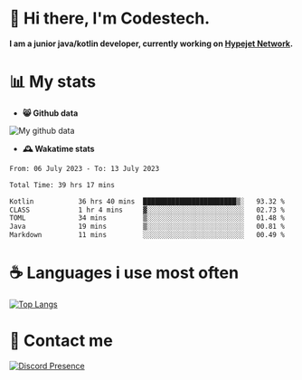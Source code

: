 # 👋 Hi there, I'm Codestech.
**I am a junior java/kotlin developer, currently working on [Hypejet Network](https://github.com/Hypejet).**

# 📊 My stats
- **😸 Github data**

![My github data](https://github-readme-stats.vercel.app/api?username=Codestech1&count_private=true&include_all_commits=true&theme=codeSTACKr)

- **🕰️ Wakatime stats**
<!--START_SECTION:waka-->

```txt
From: 06 July 2023 - To: 13 July 2023

Total Time: 39 hrs 17 mins

Kotlin           36 hrs 40 mins  ███████████████████████▒░   93.32 %
CLASS            1 hr 4 mins     ▓░░░░░░░░░░░░░░░░░░░░░░░░   02.73 %
TOML             34 mins         ▒░░░░░░░░░░░░░░░░░░░░░░░░   01.48 %
Java             19 mins         ▒░░░░░░░░░░░░░░░░░░░░░░░░   00.81 %
Markdown         11 mins         ░░░░░░░░░░░░░░░░░░░░░░░░░   00.49 %
```

<!--END_SECTION:waka-->

# ☕ Languages i use most often
[![Top Langs](https://github-readme-stats.vercel.app/api/top-langs/?username=Codestech1&layout=compact&langs_count=8&exclude_repo=window5000.github.io&theme=codeSTACKr)](https://github.com/anuraghazra/github-readme-stats)

# 💬 Contact me
[![Discord Presence](https://lanyard.cnrad.dev/api/650718742157852740)](https://discord.com/users/650718742157852740)
</br>
